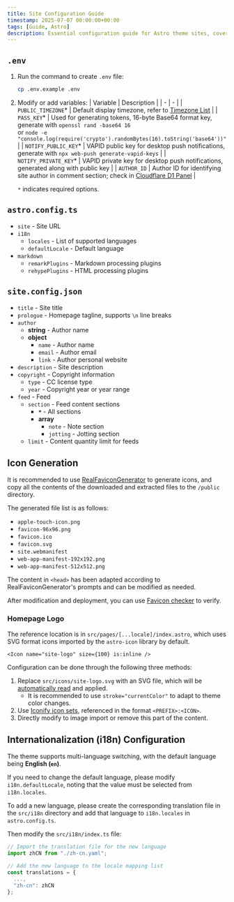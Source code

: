 ```yaml
---
title: Site Configuration Guide
timestamp: 2025-07-07 00:00:00+00:00
tags: [Guide, Astro]
description: Essential configuration guide for Astro theme sites, covering site settings, internationalization, and Markdown processing options.
---
```


## `.env`

1. Run the command to create `.env` file:
    ```sh
    cp .env.example .env
    ```
2. Modify or add variables:
    | Variable | Description |
    | - | - |
    | `PUBLIC_TIMEZONE`* | Default display timezone, refer to [Timezone List](https://en.wikipedia.org/wiki/List_of_tz_database_time_zones#List) |
    | `PASS_KEY`* | Used for generating tokens, 16-byte Base64 format key, generate with `openssl rand -base64 16`<br>or `node -e "console.log(require('crypto').randomBytes(16).toString('base64'))"` |
    | `NOTIFY_PUBLIC_KEY`* | VAPID public key for desktop push notifications, generate with `npx web-push generate-vapid-keys` |
    | `NOTIFY_PRIVATE_KEY`* | VAPID private key for desktop push notifications, generated along with public key |
    | `AUTHOR_ID` | Author ID for identifying site author in comment section; check in [Cloudflare D1 Panel](https://dash.cloudflare.com/?to=/:account/workers/d1) |

    `*` indicates required options.

## `astro.config.ts`

- `site` - Site URL
- `i18n`
    - `locales` - List of supported languages
    - `defaultLocale` - Default language
- `markdown`
    - `remarkPlugins` - Markdown processing plugins
    - `rehypePlugins` - HTML processing plugins

## `site.config.json`

- `title` - Site title
- `prologue` - Homepage tagline, supports `\n` line breaks
- `author`
    - **string** - Author name
    - **object**
        - `name` - Author name
        - `email` - Author email
        - `link` - Author personal website
- `description` - Site description
- `copyright` - Copyright information
    - `type` - CC license type
    - `year` - Copyright year or year range
- `feed` - Feed
    - `section` - Feed content sections
        - **`*`** - All sections
        - **array**
            - `note` - Note section
            - `jotting` - Jotting section
    - `limit` - Content quantity limit for feeds

## Icon Generation

It is recommended to use [RealFaviconGenerator](https://realfavicongenerator.net/) to generate icons, and copy all the contents of the downloaded and extracted files to the `/public` directory.

The generated file list is as follows:

- `apple-touch-icon.png`
- `favicon-96x96.png`
- `favicon.ico`
- `favicon.svg`
- `site.webmanifest`
- `web-app-manifest-192x192.png`
- `web-app-manifest-512x512.png`

The content in `<head>` has been adapted according to RealFaviconGenerator's prompts and can be modified as needed.

After modification and deployment, you can use [Favicon checker](https://realfavicongenerator.net/favicon-checker) to verify.

### Homepage Logo

The reference location is in `src/pages/[...locale]/index.astro`, which uses SVG format icons imported by the `astro-icon` library by default.

```astro
<Icon name="site-logo" size={100} is:inline />
```

Configuration can be done through the following three methods:

1. Replace `src/icons/site-logo.svg` with an SVG file, which will be [automatically read](https://www.astroicon.dev/guides/customization/#local-icons) and applied.
    - It is recommended to use `stroke="currentColor"` to adapt to theme color changes.
2. Use [Iconify icon sets](https://www.astroicon.dev/guides/customization/#open-source-icon-sets), referenced in the format `<PREFIX>:<ICON>`.
3. Directly modify to image import or remove this part of the content.

## Internationalization (i18n) Configuration

The theme supports multi-language switching, with the default language being **English (`en`)**.

If you need to change the default language, please modify `i18n.defaultLocale`, noting that the value must be selected from `i18n.locales`.

To add a new language, please create the corresponding translation file in the `src/i18n` directory and add that language to `i18n.locales` in `astro.config.ts`.

Then modify the `src/i18n/index.ts` file:

```ts
// Import the translation file for the new language
import zhCN from "./zh-cn.yaml";

// Add the new language to the locale mapping list
const translations = { 
  ...,
  "zh-cn": zhCN
};
```
